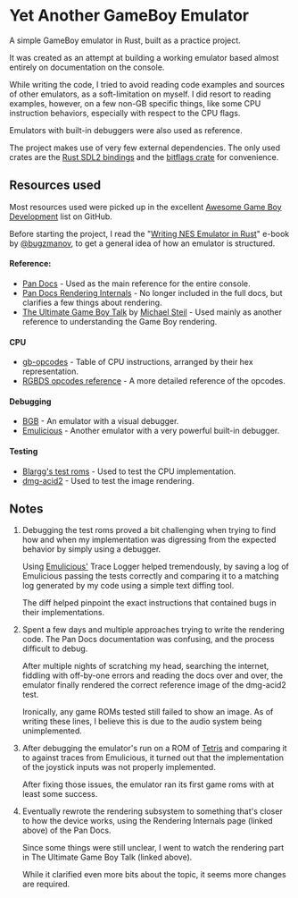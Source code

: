 ﻿# Yet Another GameBoy Emulator

A simple GameBoy emulator in Rust, built as a practice project.

It was created as an attempt at building a working emulator based almost entirely on documentation on the console.

While writing the code, I tried to avoid reading code examples and sources of other emulators, as a soft-limitation on myself. 
I did resort to reading examples, however, on a few non-GB specific things, like some CPU instruction behaviors, especially with respect to the CPU flags.

Emulators with built-in debuggers were also used as reference.

The project makes use of very few external dependencies. The only used crates are the [Rust SDL2 bindings](https://github.com/Rust-SDL2/rust-sdl2) 
and the [bitflags crate](https://docs.rs/bitflags/latest/bitflags/) for convenience.

## Resources used

Most resources used were picked up in the excellent [Awesome Game Boy Development](https://github.com/gbdev/awesome-gbdev) list on GitHub.

Before starting the project, I read the "[Writing NES Emulator in Rust](https://bugzmanov.github.io/nes_ebook/)" e-book 
by [@bugzmanov](https://github.com/bugzmanov/), to get a general idea of how an emulator is structured.

#### Reference:
- [Pan Docs](https://gbdev.github.io/pandocs/) - Used as the main reference for the entire console.
- [Pan Docs Rendering Internals](https://github.com/gbdev/pandocs/blob/bbdc0ef79ba46dcc8183ad788b651ae25b52091d/src/Rendering_Internals.md) - No longer included in the full docs, but clarifies a few things about rendering.
- [The Ultimate Game Boy Talk](https://media.ccc.de/v/33c3-8029-the_ultimate_game_boy_talk) by [Michael Steil](https://github.com/mist64) - Used mainly as another reference to understanding the Game Boy rendering.

#### CPU
- [gb-opcodes](https://gbdev.github.io/gb-opcodes/optables/) - Table of CPU instructions, arranged by their hex representation.
- [RGBDS opcodes reference](https://rgbds.gbdev.io/docs/gbz80.7) - A more detailed reference of the opcodes.

#### Debugging
- [BGB](https://bgb.bircd.org/) - An emulator with a visual debugger.
- [Emulicious](https://emulicious.net/) - Another emulator with a very powerful built-in debugger.

#### Testing
- [Blargg's test roms](http://gbdev.gg8.se/files/roms/blargg-gb-tests/) - Used to test the CPU implementation.
- [dmg-acid2](https://github.com/mattcurrie/dmg-acid2) - Used to test the image rendering.

## Notes

1. Debugging the test roms proved a bit challenging when trying to find how and when my implementation was digressing
   from the expected behavior by simply using a debugger.

   Using [Emulicious'](https://emulicious.net/) Trace Logger helped tremendously, by saving a log of Emulicious 
   passing the tests correctly and comparing it to a matching log generated by my code using a simple text diffing tool.
   
   The diff helped pinpoint the exact instructions that contained bugs in their implementations.
2. Spent a few days and multiple approaches trying to write the rendering code. The Pan Docs documentation was confusing,
   and the process difficult to debug.
   
   After multiple nights of scratching my head, searching the internet, fiddling with off-by-one errors and reading the 
   docs over and over, the emulator finally rendered the correct reference image of the dmg-acid2 test.
   
   Ironically, any game ROMs tested still failed to show an image. As of writing these lines, I believe this is due to
   the audio system being unimplemented.
3. After debugging the emulator's run on a ROM of [Tetris](https://en.wikipedia.org/wiki/Tetris_(Game_Boy_video_game)) 
   and comparing it to against traces from Emulicious, it turned out that the implementation of the joystick inputs was
   not properly implemented.  
   
   After fixing those issues, the emulator ran its first game roms with at least some success.
4. Eventually rewrote the rendering subsystem to something that's closer to how the device works, 
   using the Rendering Internals page (linked above) of the Pan Docs. 
   
   Since some things were still unclear, I went to watch the rendering part in The Ultimate Game Boy Talk (linked above).
   
   While it clarified even more bits about the topic, it seems more changes are required.
   